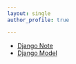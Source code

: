 ```yaml
---
layout: single
author_profile: true

---
```


- [Django Note](../Django-Note)
- [Django Model](../Django-Model)
